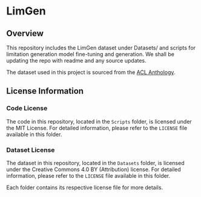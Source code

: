 # LimGen

## Overview
This repository includes the LimGen dataset under Datasets/ and scripts for limitation generation model fine-tuning and generation.
We shall be updating the repo with readme and any source updates.

The dataset used in this project is sourced from the [ACL Anthology](https://aclanthology.org/).


## License Information

### Code License

The code in this repository, located in the `Scripts` folder, is licensed under the MIT License. For detailed information, please refer to the `LICENSE` file available in this folder.

### Dataset License

The dataset in this repository, located in the `Datasets` folder, is licensed under the Creative Commons 4.0 BY (Attribution) license. For detailed information, please refer to the `LICENSE` file available in this folder.

Each folder contains its respective license file for more details.
